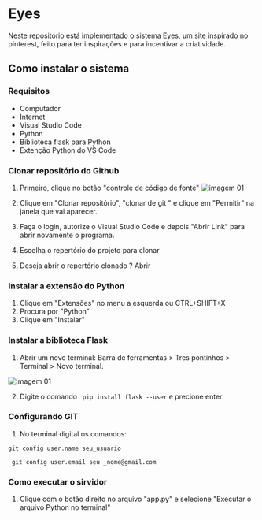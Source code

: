 # Eyes
Neste repositório está implementado o sistema Eyes, um site inspirado no pinterest, feito para ter inspirações e para incentivar a criatividade.


## Como instalar o sistema 
### Requisitos
- Computador
- Internet
- Visual Studio Code 
- Python
- Biblioteca flask para Python
- Extenção Python do VS Code

### Clonar repositório do Github
1. Primeiro, clique no botão "controle de código de fonte"
![imagem 01](readme-img/codigo-fonte.PNG)

2. Clique em "Clonar repositório", "clonar de git " e  clique em "Permitir" na janela que vai aparecer.

3. Faça o login, autorize o Visual Studio Code e depois "Abrir Link" para abrir novamente o programa.

4.  Escolha o repertório do projeto para clonar

5. Deseja abrir o repertório clonado ? Abrir

### Instalar a extensão do Python
1. Clique em "Extensões" no menu a esquerda ou CTRL+SHIFT+X
2. Procura por "Python"
3. Clique em "Instalar"

### Instalar a biblioteca Flask
1. Abrir um novo terminal: Barra de ferramentas > Tres pontinhos > Terminal > Novo terminal.

![imagem 01](readme-img\terminal.PNG)

2. Digite o comando  ` pip install flask --user` e precione enter 

### Configurando  GIT 
1. No terminal digital os comandos: 

`git config user.name seu_usuario`

` git config user.email seu _nome@gmail.com`

### Como executar o sirvidor
1. Clique com o botão direito no arquivo "app.py" e selecione "Executar o arquivo Python no terminal"